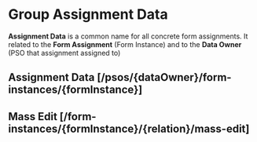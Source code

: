 <!-- include(data_structures.md) -->

# Group Assignment Data
**Assignment Data** is a common name for all concrete form assignments. 
It related to the **Form Assignment** (Form Instance) and to the **Data Owner** (PSO that assignment assigned to)

## Assignment Data [/psos/{dataOwner}/form-instances/{formInstance}]

<!-- include(create.md) -->
<!-- include(show.md) -->

## Mass Edit [/form-instances/{formInstance}/{relation}/mass-edit]

<!-- include(create_mass_edit.md) -->
<!-- include(show_mass_edit.md) -->
